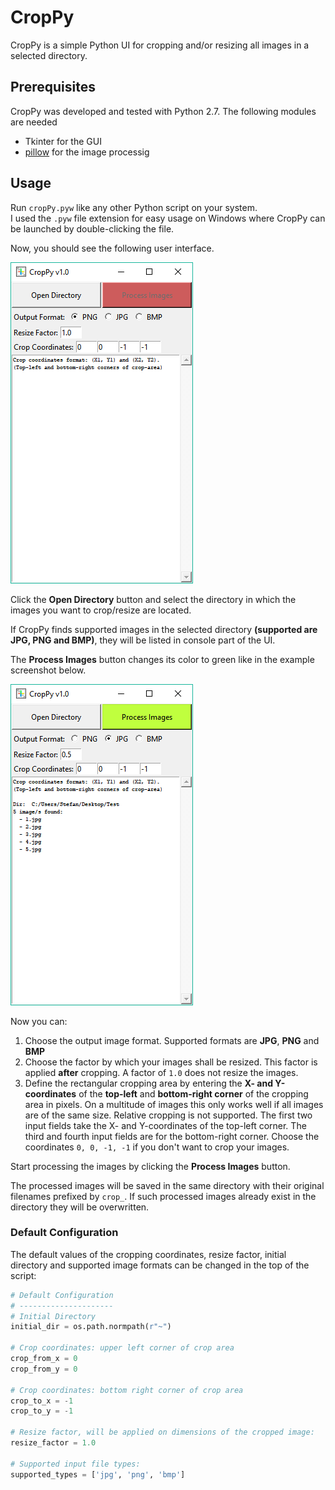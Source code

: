 # CropPy
CropPy is a simple Python UI for cropping and/or resizing all images in a selected directory.

## Prerequisites
CropPy was developed and tested with Python 2.7. The following modules are needed
- Tkinter for the GUI
- [pillow](https://github.com/python-pillow/Pillow) for the image processig

## Usage
Run `cropPy.pyw` like any other Python script on your system.\
I used the `.pyw` file extension for easy usage on Windows where CropPy can be launched by double-clicking the file.

Now, you should see the following user interface.

![Example 1](https://raw.githubusercontent.com/stefan-wr/cropPy/master/screenshots/example1.png)

Click the **Open Directory** button and select the directory in which the images you want to crop/resize are located.

If CropPy finds supported images in the selected directory **(supported are JPG, PNG and BMP)**, they will be listed in console part of the UI.

The **Process Images** button changes its color to green like in the example screenshot below.

![Example 2](https://raw.githubusercontent.com/stefan-wr/cropPy/master/screenshots/example2.png)

Now you can:
1. Choose the output image format. Supported formats are **JPG**, **PNG** and **BMP**
2. Choose the factor by which your images shall be resized. This factor is applied **after** cropping. A factor of `1.0` does not resize the images.
3. Define the rectangular cropping area by entering the **X- and Y-coordinates** of the **top-left** and **bottom-right corner** of the cropping area in pixels. On a multitude of images this only works well if all images are of the same size. Relative cropping is not supported. The first two input fields take the X- and Y-coordinates of the top-left corner. The third and fourth input fields are for the bottom-right corner. Choose the coordinates `0, 0, -1, -1` if you don't want to crop your images.

Start processing the images by clicking the **Process Images** button.

The processed images will be saved in the same directory with their original filenames prefixed by `crop_`. If such processed images already exist in the directory they will be overwritten.

### Default Configuration
The default values of the cropping coordinates, resize factor, initial directory and supported image formats can be changed in the top of the script:

```python
# Default Configuration
# ---------------------
# Initial Directory
initial_dir = os.path.normpath(r"~")

# Crop coordinates: upper left corner of crop area
crop_from_x = 0
crop_from_y = 0

# Crop coordinates: bottom right corner of crop area
crop_to_x = -1
crop_to_y = -1

# Resize factor, will be applied on dimensions of the cropped image:
resize_factor = 1.0

# Supported input file types:
supported_types = ['jpg', 'png', 'bmp']
```
